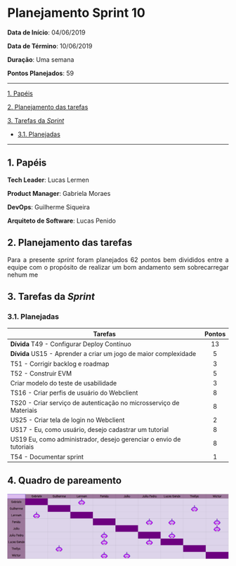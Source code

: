 # Planejamento Sprint 10

**Data de Início**: 04/06/2019

**Data de Término**: 10/06/2019

**Duração**: Uma semana

**Pontos Planejados**: 59

-------

[1. Papéis](#_1-papéis)

[2. Planejamento das tarefas](#_2-planejamento-das-tarefas)

[3. Tarefas da _Sprint_](#_3-tarefas-da-sprint)  

  * [3.1. Planejadas](#_31-planejadas)

-------

## 1. Papéis

**Tech Leader**: Lucas Lermen

**Product Manager**: Gabriela Moraes

**DevOps**: Guilherme Siqueira

**Arquiteto de Software**: Lucas Penido


## 2. Planejamento das tarefas

<p align = "justify"> Para a presente <i>sprint</i> foram planejados 62 pontos bem divididos entre a equipe com o propósito de realizar um bom andamento sem sobrecarregar nehum me</p>



## 3. Tarefas da _Sprint_

### 3.1. Planejadas

|Tarefas|Pontos|
|-|:--:|
| **Dívida** T49 - Configurar Deploy Contínuo | 13 |
| **Dívida** US15 - Aprender a criar um jogo de maior complexidade | 5 |
| T51 - Corrigir backlog e roadmap | 3 |
| T52 - Construir EVM | 5 |
| Criar modelo do teste de usabilidade | 3 |
| TS16 - Criar perfis de usuário do Webclient| 8 |
| TS20 - Criar serviço de autenticação no microsserviço de Materiais | 8 |
| US25 - Criar tela de login no Webclient | 2 |
| US17 - Eu, como usuário, desejo cadastrar um tutorial | 8 |
| US19 Eu, como administrador, desejo gerenciar o envio de tutoriais | 8 | 
| T54 - Documentar sprint | 1 |


## 4. Quadro de pareamento

![](./imagens/quadropareamento-sprint10.png)
